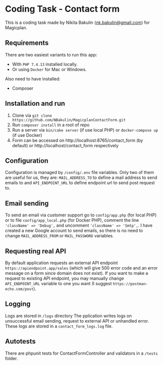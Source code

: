 # Coding Task - Contact form

This is a coding task made by Nikita Bakulin (nk.bakulin@gmail.com) for Magicplan.

## Requirements
There are two easiest variants to run this app:
* With `PHP 7.4.13` installed locally.
* Or using `Docker` for Mac or Windows.

Also need to have installed:
* Composer

## Installation and run
1. Clone via `git clone https://github.com/NBakulin/MagicplanContactForm.git`
2. Run `composer install` in a root of repo
3. Run a server via `bin/cake server` (if use local PHP) or `docker-compose up` (if use Docker)
4. Form can be accessed on http://localhost:8765/contact_form (by default) or http://localhost/contact_form respectively

## Configuration
Configuration is managed by `/config/.env` file variables. Only two of them are useful for us, they are: `MAIL_ADDRESS_TO` to define a mail address to send emails to and `API_ENDPOINT_URL` to define endpoint url to send post request to.

## Email sending
To send an email via customer support go to `config/app.php` (for local PHP) or to file `config/app_local.php` (for Docker PHP), comment the line `'className' => 'Debug',` and uncomment `'className' => 'Smtp',`. I have created a new Google account to send emails, so there is no need to change `MAIL_ADDRESS_FROM` or `MAIL_PASSWORD` variables.

## Requesting real API
By default application requests an external API endpoint `https://apiendpoint.app/sales` (which will give 500 error code and an error message on a form since domain does not exist). If you want to make a request to existing API endpoint, you may manually change `API_ENDPOINT_URL` variable to one you want (I suggest `https://postman-echo.com/post`).

## Logging
Logs are stored in `/logs` directory
The pplication writes logs on unsuccessful email sending, request to external API or unhandled error. These logs are stored in a `contact_form_logs.log` file.

## Autotests
There are phpunit tests for ContactFormController and validators in a `/tests` folder.
